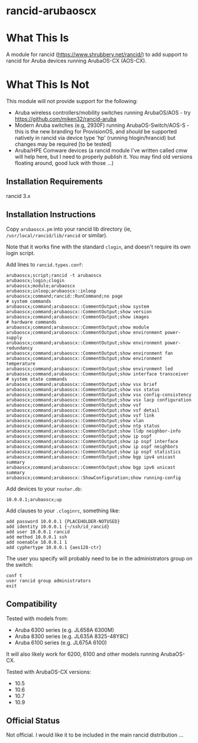 # rancid-arubaoscx

# What This Is

A module for rancid (https://www.shrubbery.net/rancid/) to add support to rancid for Aruba devices running ArubaOS-CX (AOS-CX).

# What This Is Not

This module will not provide support for the following:

- Aruba wireless controllers/mobility switches running ArubaOS/AOS - try https://github.com/miken32/rancid-aruba
- Modern Aruba switches (e.g, 2930F) running ArubaOS-Switch/AOS-S - this is the new branding for ProvisionOS, and *should* be supported natively in rancid via device type 'hp' (running hlogin/hrancid) but changes may be required [to be tested]
- Aruba/HPE Comware devices (a rancid module I've written called cmw will help here, but I need to properly publish it.  You may find old versions floating around, good luck with those ...)


## Installation Requirements

rancid 3.x

## Installation Instructions

Copy `arubaoscx.pm` into your rancid lib directory (ie, `/usr/local/rancid/lib/rancid` or similar).

Note that it works fine with the standard `clogin`, and doesn't require its own login script.

Add lines to `rancid.types.conf`:

```
arubaoscx;script;rancid -t arubaoscx
arubaoscx;login;clogin
arubaoscx;module;arubaoscx
arubaoscx;inloop;arubaoscx::inloop
arubaoscx;command;rancid::RunCommand;no page
# system commands
arubaoscx;command;arubaoscx::CommentOutput;show system
arubaoscx;command;arubaoscx::CommentOutput;show version
arubaoscx;command;arubaoscx::CommentOutput;show images
# hardware commands
arubaoscx;command;arubaoscx::CommentOutput;show module
arubaoscx;command;arubaoscx::CommentOutput;show environment power-supply
arubaoscx;command;arubaoscx::CommentOutput;show environment power-redundancy
arubaoscx;command;arubaoscx::CommentOutput;show environment fan
arubaoscx;command;arubaoscx::CommentOutput;show environment temperature
arubaoscx;command;arubaoscx::CommentOutput;show environment led
arubaoscx;command;arubaoscx::CommentOutput;show interface transceiver
# system state commands
arubaoscx;command;arubaoscx::CommentOutput;show vsx brief
arubaoscx;command;arubaoscx::CommentOutput;show vsx status
arubaoscx;command;arubaoscx::CommentOutput;show vsx config-consistency
arubaoscx;command;arubaoscx::CommentOutput;show vsx lacp configuration
arubaoscx;command;arubaoscx::CommentOutput;show vsf
arubaoscx;command;arubaoscx::CommentOutput;show vsf detail
arubaoscx;command;arubaoscx::CommentOutput;show vsf link
arubaoscx;command;arubaoscx::CommentOutput;show vlan
arubaoscx;command;arubaoscx::CommentOutput;show ntp status
arubaoscx;command;arubaoscx::CommentOutput;show lldp neighbor-info
arubaoscx;command;arubaoscx::CommentOutput;show ip ospf
arubaoscx;command;arubaoscx::CommentOutput;show ip ospf interface
arubaoscx;command;arubaoscx::CommentOutput;show ip ospf neighbors
arubaoscx;command;arubaoscx::CommentOutput;show ip ospf statistics
arubaoscx;command;arubaoscx::CommentOutput;show bgp ipv4 unicast summary
arubaoscx;command;arubaoscx::CommentOutput;show bgp ipv6 unicast summary
arubaoscx;command;arubaoscx::ShowConfiguration;show running-config
```

Add devices to your `router.db`:

```
10.0.0.1;arubaoscx;up
```

Add clauses to your `.cloginrc`, something like:

```
add password 10.0.0.1 {PLACEHOLDER-NOTUSED}
add identity 10.0.0.1 {~/ssh/id_rancid}
add user 10.0.0.1 rancid
add method 10.0.0.1 ssh
add noenable 10.0.0.1 1
add cyphertype 10.0.0.1 {aes128-ctr}
```

The user you specify will probably need to be in the administrators group on the switch:

```
conf t
user rancid group administrators
exit
```

## Compatibility

Tested with models from:

- Aruba 6300 series (e.g. JL658A 6300M)
- Aruba 8300 series (e.g. JL635A 8325-48Y8C)
- Aruba 6100 series (e.g. JL675A 6100)

It will also likely work for 6200, 6100 and other models running ArubaOS-CX.

Tested with ArubaOS-CX versions:

- 10.5
- 10.6
- 10.7
- 10.9

## Official Status

Not official.  I would like it to be included in the main rancid distribution ...

